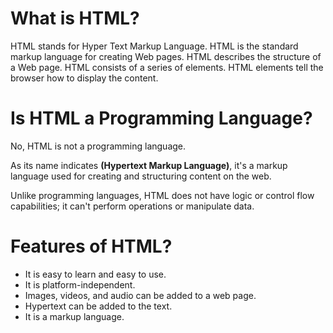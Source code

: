 # What is HTML?

HTML stands for Hyper Text Markup Language. HTML is the standard markup language for creating Web pages. HTML describes the structure of a Web page. HTML consists of a series of elements. HTML elements tell the browser how to display the content.

# Is HTML a Programming Language?

No, HTML is not a programming language.

As its name indicates **(Hypertext Markup Language)**, it's a markup language used for creating and structuring content on the web.

Unlike programming languages, HTML does not have logic or control flow capabilities; it can't perform operations or manipulate data.

# Features of HTML?

- It is easy to learn and easy to use.
- It is platform-independent.
- Images, videos, and audio can be added to a web page.
- Hypertext can be added to the text.
- It is a markup language.
